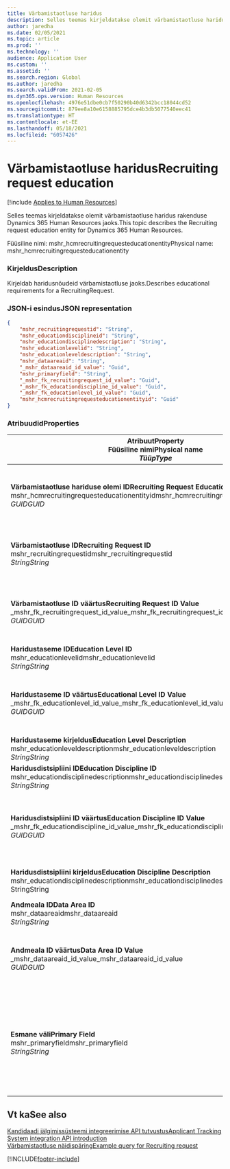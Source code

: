 ```yaml
---
title: Värbamistaotluse haridus
description: Selles teemas kirjeldatakse olemit värbamistaotluse haridus rakenduse Dynamics 365 Human Resources jaoks.
author: jaredha
ms.date: 02/05/2021
ms.topic: article
ms.prod: ''
ms.technology: ''
audience: Application User
ms.custom: ''
ms.assetid: ''
ms.search.region: Global
ms.author: jaredha
ms.search.validFrom: 2021-02-05
ms.dyn365.ops.version: Human Resources
ms.openlocfilehash: 4976e51dbe0cb7f50290b40d6342bcc18044cd52
ms.sourcegitcommit: 879ee8a10e6158885795dce4b3db5077540eec41
ms.translationtype: HT
ms.contentlocale: et-EE
ms.lasthandoff: 05/18/2021
ms.locfileid: "6057426"
---
```

# <a name="recruiting-request-education"></a><span data-ttu-id="81641-103">Värbamistaotluse haridus</span><span class="sxs-lookup"><span data-stu-id="81641-103">Recruiting request education</span></span>

[!include [Applies to Human Resources](../includes/applies-to-hr.md)]

<span data-ttu-id="81641-104">Selles teemas kirjeldatakse olemit värbamistaotluse haridus rakenduse Dynamics 365 Human Resources jaoks.</span><span class="sxs-lookup"><span data-stu-id="81641-104">This topic describes the Recruiting request education entity for Dynamics 365 Human Resources.</span></span>

<span data-ttu-id="81641-105">Füüsiline nimi: mshr_hcmrecruitingrequesteducationentity</span><span class="sxs-lookup"><span data-stu-id="81641-105">Physical name: mshr_hcmrecruitingrequesteducationentity</span></span>

### <a name="description"></a><span data-ttu-id="81641-106">Kirjeldus</span><span class="sxs-lookup"><span data-stu-id="81641-106">Description</span></span>

<span data-ttu-id="81641-107">Kirjeldab haridusnõudeid värbamistaotluse jaoks.</span><span class="sxs-lookup"><span data-stu-id="81641-107">Describes educational requirements for a RecruitingRequest.</span></span>

### <a name="json-representation"></a><span data-ttu-id="81641-108">JSON-i esindus</span><span class="sxs-lookup"><span data-stu-id="81641-108">JSON representation</span></span>

```json
{
    "mshr_recruitingrequestid": "String",
    "mshr_educationdisciplineid": "String",
    "mshr_educationdisciplinedescription": "String",
    "mshr_educationlevelid": "String",
    "mshr_educationleveldescription": "String",
    "mshr_dataareaid": "String",
    "_mshr_dataareaid_id_value": "Guid",
    "mshr_primaryfield": "String",
    "_mshr_fk_recruitingrequest_id_value": "Guid",
    "_mshr_fk_educationdiscipline_id_value": "Guid",
    "_mshr_fk_educationlevel_id_value": "Guid",
    "mshr_hcmrecruitingrequesteducationentityid": "Guid"
}
```

### <a name="properties"></a><span data-ttu-id="81641-109">Atribuudid</span><span class="sxs-lookup"><span data-stu-id="81641-109">Properties</span></span>

| <span data-ttu-id="81641-110">Atribuut</span><span class="sxs-lookup"><span data-stu-id="81641-110">Property</span></span><br><span data-ttu-id="81641-111">**Füüsiline nimi**</span><span class="sxs-lookup"><span data-stu-id="81641-111">**Physical name**</span></span><br><span data-ttu-id="81641-112">**_Tüüp_**</span><span class="sxs-lookup"><span data-stu-id="81641-112">**_Type_**</span></span> | <span data-ttu-id="81641-113">Kasuta</span><span class="sxs-lookup"><span data-stu-id="81641-113">Use</span></span> | <span data-ttu-id="81641-114">Kirjeldus</span><span class="sxs-lookup"><span data-stu-id="81641-114">Description</span></span> |
| --- | --- | --- |
| <span data-ttu-id="81641-115">**Värbamistaotluse hariduse olemi ID**</span><span class="sxs-lookup"><span data-stu-id="81641-115">**Recruiting Request Education Entity ID**</span></span><br><span data-ttu-id="81641-116">mshr_hcmrecruitingrequesteducationentityid</span><span class="sxs-lookup"><span data-stu-id="81641-116">mshr_hcmrecruitingrequesteducationentityid</span></span><br><span data-ttu-id="81641-117">*GUID*</span><span class="sxs-lookup"><span data-stu-id="81641-117">*GUID*</span></span> | <span data-ttu-id="81641-118">Kirjutuskaitstud</span><span class="sxs-lookup"><span data-stu-id="81641-118">Read-only</span></span><br><span data-ttu-id="81641-119">Nõutav</span><span class="sxs-lookup"><span data-stu-id="81641-119">Required</span></span> | <span data-ttu-id="81641-120">Süsteemi loodud kordumatu identifikaator värbamistaotluse hariduse kirjele.</span><span class="sxs-lookup"><span data-stu-id="81641-120">System-generated unique identifier for the Recruiting Request Education record.</span></span> |
| <span data-ttu-id="81641-121">**Värbamistaotluse ID**</span><span class="sxs-lookup"><span data-stu-id="81641-121">**Recruiting Request ID**</span></span><br><span data-ttu-id="81641-122">mshr_recruitingrequestid</span><span class="sxs-lookup"><span data-stu-id="81641-122">mshr_recruitingrequestid</span></span><br><span data-ttu-id="81641-123">*String*</span><span class="sxs-lookup"><span data-stu-id="81641-123">*String*</span></span> | <span data-ttu-id="81641-124">Ühekordseks kirjutamiseks</span><span class="sxs-lookup"><span data-stu-id="81641-124">Write-once</span></span><br><span data-ttu-id="81641-125">Nõutav</span><span class="sxs-lookup"><span data-stu-id="81641-125">Required</span></span> | <span data-ttu-id="81641-126">Seotud värbamistaotluse kasutaja loetav kordumatu identifikaator.</span><span class="sxs-lookup"><span data-stu-id="81641-126">The user-readable unique identifier of the related recruiting request.</span></span> |
| <span data-ttu-id="81641-127">**Värbamistaotluse ID väärtus**</span><span class="sxs-lookup"><span data-stu-id="81641-127">**Recruiting Request ID Value**</span></span><br><span data-ttu-id="81641-128">_mshr_fk_recruitingrequest_id_value</span><span class="sxs-lookup"><span data-stu-id="81641-128">_mshr_fk_recruitingrequest_id_value</span></span><br><span data-ttu-id="81641-129">*GUID*</span><span class="sxs-lookup"><span data-stu-id="81641-129">*GUID*</span></span> | <span data-ttu-id="81641-130">Kirjutuskaitstud</span><span class="sxs-lookup"><span data-stu-id="81641-130">Read-only</span></span><br><span data-ttu-id="81641-131">Nõutav</span><span class="sxs-lookup"><span data-stu-id="81641-131">Required</span></span><br><span data-ttu-id="81641-132">Võõrvõti: mshr_hcmrecruitingrequestentityid olemist mshr_hcmrecruitingrequestentity</span><span class="sxs-lookup"><span data-stu-id="81641-132">Foreign key: mshr_hcmrecruitingrequestentityid of mshr_hcmrecruitingrequestentity</span></span> | <span data-ttu-id="81641-133">Seotud värbamistaotluse süsteemi loodud kordumatu identifikaator.</span><span class="sxs-lookup"><span data-stu-id="81641-133">System-generated unique identifier of the related recruiting request.</span></span> |
| <span data-ttu-id="81641-134">**Haridustaseme ID**</span><span class="sxs-lookup"><span data-stu-id="81641-134">**Education Level ID**</span></span><br><span data-ttu-id="81641-135">mshr_educationlevelid</span><span class="sxs-lookup"><span data-stu-id="81641-135">mshr_educationlevelid</span></span><br><span data-ttu-id="81641-136">*String*</span><span class="sxs-lookup"><span data-stu-id="81641-136">*String*</span></span> | <span data-ttu-id="81641-137">Ühekordseks kirjutamiseks</span><span class="sxs-lookup"><span data-stu-id="81641-137">Write-once</span></span><br><span data-ttu-id="81641-138">Nõutav</span><span class="sxs-lookup"><span data-stu-id="81641-138">Required</span></span> | <span data-ttu-id="81641-139">Nõutav haridustase.</span><span class="sxs-lookup"><span data-stu-id="81641-139">The level of education required.</span></span> |
| <span data-ttu-id="81641-140">**Haridustaseme ID väärtus**</span><span class="sxs-lookup"><span data-stu-id="81641-140">**Educational Level ID Value**</span></span><br><span data-ttu-id="81641-141">_mshr_fk_educationlevel_id_value</span><span class="sxs-lookup"><span data-stu-id="81641-141">_mshr_fk_educationlevel_id_value</span></span><br><span data-ttu-id="81641-142">*GUID*</span><span class="sxs-lookup"><span data-stu-id="81641-142">*GUID*</span></span> | <span data-ttu-id="81641-143">Kirjutuskaitstud</span><span class="sxs-lookup"><span data-stu-id="81641-143">Read-only</span></span><br><span data-ttu-id="81641-144">Nõutav</span><span class="sxs-lookup"><span data-stu-id="81641-144">Required</span></span><br><span data-ttu-id="81641-145">Võõrvõti: mshr_hcmeducationlevelentityid olemist mshr_hcmeducationlevelentity</span><span class="sxs-lookup"><span data-stu-id="81641-145">Foreign key: mshr_hcmeducationlevelentityid of mshr_hcmeducationlevelentity</span></span> | <span data-ttu-id="81641-146">Nõutava haridustaseme süsteemi loodud kordumatu identifikaator.</span><span class="sxs-lookup"><span data-stu-id="81641-146">System-generated unique identifier of the level of education required.</span></span> |
| <span data-ttu-id="81641-147">**Haridustaseme kirjeldus**</span><span class="sxs-lookup"><span data-stu-id="81641-147">**Education Level Description**</span></span><br><span data-ttu-id="81641-148">mshr_educationleveldescription</span><span class="sxs-lookup"><span data-stu-id="81641-148">mshr_educationleveldescription</span></span><br><span data-ttu-id="81641-149">*String*</span><span class="sxs-lookup"><span data-stu-id="81641-149">*String*</span></span> | <span data-ttu-id="81641-150">Kirjutuskaitstud</span><span class="sxs-lookup"><span data-stu-id="81641-150">Read-only</span></span><br><span data-ttu-id="81641-151">Nõutav</span><span class="sxs-lookup"><span data-stu-id="81641-151">Required</span></span> | <span data-ttu-id="81641-152">Oskuse jaoks vajaliku taseme kirjeldus.</span><span class="sxs-lookup"><span data-stu-id="81641-152">The description of the level required for the skill.</span></span> |
| <span data-ttu-id="81641-153">**Haridusdistsipliini ID**</span><span class="sxs-lookup"><span data-stu-id="81641-153">**Education Discipline ID**</span></span><br><span data-ttu-id="81641-154">mshr_educationdisciplinedescription</span><span class="sxs-lookup"><span data-stu-id="81641-154">mshr_educationdisciplinedescription</span></span><br><span data-ttu-id="81641-155">*String*</span><span class="sxs-lookup"><span data-stu-id="81641-155">*String*</span></span> | <span data-ttu-id="81641-156">Ühekordseks kirjutamiseks</span><span class="sxs-lookup"><span data-stu-id="81641-156">Write-once</span></span><br><span data-ttu-id="81641-157">Nõutav</span><span class="sxs-lookup"><span data-stu-id="81641-157">Required</span></span> | <span data-ttu-id="81641-158">Haridusdistsipliini valdkond.</span><span class="sxs-lookup"><span data-stu-id="81641-158">The area of educational discipline.</span></span> |
| <span data-ttu-id="81641-159">**Haridusdistsipliini ID väärtus**</span><span class="sxs-lookup"><span data-stu-id="81641-159">**Education Discipline ID Value**</span></span><br><span data-ttu-id="81641-160">_mshr_fk_educationdiscipline_id_value</span><span class="sxs-lookup"><span data-stu-id="81641-160">_mshr_fk_educationdiscipline_id_value</span></span><br><span data-ttu-id="81641-161">*GUID*</span><span class="sxs-lookup"><span data-stu-id="81641-161">*GUID*</span></span> | <span data-ttu-id="81641-162">Kirjutuskaitstud</span><span class="sxs-lookup"><span data-stu-id="81641-162">Read-only</span></span><br><span data-ttu-id="81641-163">Nõutav</span><span class="sxs-lookup"><span data-stu-id="81641-163">Required</span></span><br><span data-ttu-id="81641-164">Võõrvõti: mshr_hcmeducationdisciplineentityid olemist mshr_hcmeducationdisciplineentity</span><span class="sxs-lookup"><span data-stu-id="81641-164">Foreign key: mshr_hcmeducationdisciplineentityid of mshr_hcmeducationdisciplineentity</span></span> | <span data-ttu-id="81641-165">Haridusdistsipliini valdkonna süsteemi loodud kordumatu identifikaator.</span><span class="sxs-lookup"><span data-stu-id="81641-165">System-generated unique identifier of the area of educational discipline.</span></span> |
| <span data-ttu-id="81641-166">**Haridusdistsipliini kirjeldus**</span><span class="sxs-lookup"><span data-stu-id="81641-166">**Education Discipline Description**</span></span><br><span data-ttu-id="81641-167">mshr_educationdisciplinedescription</span><span class="sxs-lookup"><span data-stu-id="81641-167">mshr_educationdisciplinedescription</span></span><br><span data-ttu-id="81641-168">String</span><span class="sxs-lookup"><span data-stu-id="81641-168">String</span></span> | <span data-ttu-id="81641-169">Kirjutuskaitstud</span><span class="sxs-lookup"><span data-stu-id="81641-169">Read-only</span></span><br><span data-ttu-id="81641-170">Nõutav</span><span class="sxs-lookup"><span data-stu-id="81641-170">Required</span></span> | <span data-ttu-id="81641-171">Haridusdistsipliini valdkonna kirjeldus.</span><span class="sxs-lookup"><span data-stu-id="81641-171">The description of the area of educational discipline.</span></span> |
| <span data-ttu-id="81641-172">**Andmeala ID**</span><span class="sxs-lookup"><span data-stu-id="81641-172">**Data Area ID**</span></span><br><span data-ttu-id="81641-173">mshr_dataareaid</span><span class="sxs-lookup"><span data-stu-id="81641-173">mshr_dataareaid</span></span><br><span data-ttu-id="81641-174">*String*</span><span class="sxs-lookup"><span data-stu-id="81641-174">*String*</span></span> | <span data-ttu-id="81641-175">Loe/kirjuta</span><span class="sxs-lookup"><span data-stu-id="81641-175">Read/write</span></span><br><span data-ttu-id="81641-176">Valikuline</span><span class="sxs-lookup"><span data-stu-id="81641-176">Optional</span></span> | <span data-ttu-id="81641-177">Määratleb juriidilise isiku (ettevõtte).</span><span class="sxs-lookup"><span data-stu-id="81641-177">Specifies the legal entity (company).</span></span>|
| <span data-ttu-id="81641-178">**Andmeala ID väärtus**</span><span class="sxs-lookup"><span data-stu-id="81641-178">**Data Area ID Value**</span></span><br><span data-ttu-id="81641-179">_mshr_dataareaid_id_value</span><span class="sxs-lookup"><span data-stu-id="81641-179">_mshr_dataareaid_id_value</span></span><br><span data-ttu-id="81641-180">*GUID*</span><span class="sxs-lookup"><span data-stu-id="81641-180">*GUID*</span></span> | <span data-ttu-id="81641-181">Kirjutuskaitstud</span><span class="sxs-lookup"><span data-stu-id="81641-181">Read-only</span></span><br><span data-ttu-id="81641-182">Valikuline</span><span class="sxs-lookup"><span data-stu-id="81641-182">Optional</span></span><br><span data-ttu-id="81641-183">Võõrvõti: cdm_companyid olemist cdm_company</span><span class="sxs-lookup"><span data-stu-id="81641-183">Foreign key: cdm_companyid of cdm_company entity</span></span> | <span data-ttu-id="81641-184">Süsteemi loodud GUID-väärtus, mis identifitseerib juriidilise isiku (ettevõtte).</span><span class="sxs-lookup"><span data-stu-id="81641-184">System-generated GUID value identifying the legal entity (company).</span></span> |
| <span data-ttu-id="81641-185">**Esmane väli**</span><span class="sxs-lookup"><span data-stu-id="81641-185">**Primary Field**</span></span><br><span data-ttu-id="81641-186">mshr_primaryfield</span><span class="sxs-lookup"><span data-stu-id="81641-186">mshr_primaryfield</span></span><br><span data-ttu-id="81641-187">*String*</span><span class="sxs-lookup"><span data-stu-id="81641-187">*String*</span></span> | <span data-ttu-id="81641-188">Kirjutuskaitstud</span><span class="sxs-lookup"><span data-stu-id="81641-188">Read-only</span></span><br><span data-ttu-id="81641-189">Nõutav</span><span class="sxs-lookup"><span data-stu-id="81641-189">Required</span></span> | <span data-ttu-id="81641-190">Teise meetodina värbamistaotluse väärtuse, haridustaseme ID ja haridusdistsipliini ID ühendamine kirje kordumatuks tuvastamiseks.</span><span class="sxs-lookup"><span data-stu-id="81641-190">Concatenation of Recruiting Request value, Education Level ID, and Education Discipline ID as another method to uniquely identify the record.</span></span> |

## <a name="see-also"></a><span data-ttu-id="81641-191">Vt ka</span><span class="sxs-lookup"><span data-stu-id="81641-191">See also</span></span>

[<span data-ttu-id="81641-192">Kandidaadi jälgimissüsteemi integreerimise API tutvustus</span><span class="sxs-lookup"><span data-stu-id="81641-192">Applicant Tracking System integration API introduction</span></span>](hr-admin-integration-ats-api-introduction.md)<br>
[<span data-ttu-id="81641-193">Värbamistaotluse näidispäring</span><span class="sxs-lookup"><span data-stu-id="81641-193">Example query for Recruiting request</span></span>](hr-admin-integration-ats-api-recruiting-request-example-query.md)



[!INCLUDE[footer-include](../includes/footer-banner.md)]